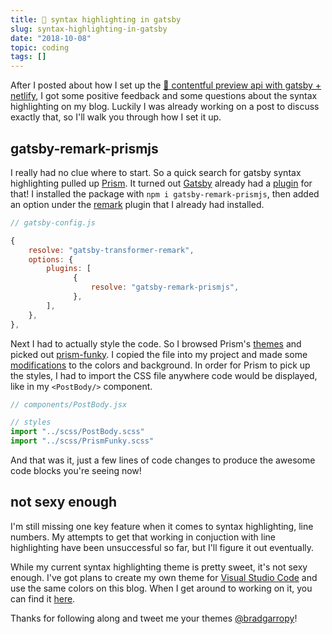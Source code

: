 ```yaml
---
title: 💄 syntax highlighting in gatsby
slug: syntax-highlighting-in-gatsby
date: "2018-10-08"
topic: coding
tags: []
---
```


After I posted about how I set up the [👀 contentful preview api with gatsby + netlify][contentful-preview], I got some positive feedback and some questions about the syntax highlighting on my blog. Luckily I was already working on a post to discuss exactly that, so I'll walk you through how I set it up.

## gatsby-remark-prismjs

I really had no clue where to start. So a quick search for gatsby syntax highlighting pulled up [Prism][prism]. It turned out [Gatsby][gatsby] already had a [plugin][gatsby-remark-prismjs] for that! I installed the package with `npm i gatsby-remark-prismjs`, then added an option under the [remark][gatsby-transformer-remark] plugin that I already had installed.

```javascript {5-11}
// gatsby-config.js

{
    resolve: "gatsby-transformer-remark",
    options: {
        plugins: [
              {
                  resolve: "gatsby-remark-prismjs",
              },
        ],
    },
},
```

Next I had to actually style the code. So I browsed Prism's [themes][prism-themes] and picked out [prism-funky][prism-funky]. I copied the file into my project and made some [modifications][prism-funky-css] to the colors and background. In order for Prism to pick up the styles, I had to import the CSS file anywhere code would be displayed, like in my `<PostBody/>` component.

```javascript {5}
// components/PostBody.jsx

// styles
import "../scss/PostBody.scss"
import "../scss/PrismFunky.scss"
```

And that was it, just a few lines of code changes to produce the awesome code blocks you're seeing now!

## not sexy enough

I'm still missing one key feature when it comes to syntax highlighting, line numbers. My attempts to get that working in conjuction with line highlighting have been unsuccessful so far, but I'll figure it out eventually.

While my current syntax highlighting theme is pretty sweet, it's not sexy enough. I've got plans to create my own theme for [Visual Studio Code][vscode] and use the same colors on this blog. When I get around to working on it, you can find it [here][vscode-theme].

Thanks for following along and tweet me your themes [@bradgarropy][twitter]!

[contentful-preview]: https://bradgarropy.com/contentful-preview-api-with-gatsby-netlify
[prism]: https://prismjs.com/
[gatsby]: https://www.gatsbyjs.org/
[gatsby-remark-prismjs]: https://www.gatsbyjs.org/packages/gatsby-remark-prismjs
[gatsby-transformer-remark]: https://www.gatsbyjs.org/packages/gatsby-transformer-remark
[prism-themes]: https://github.com/PrismJS/prism/tree/master/themes
[prism-funky]: https://github.com/PrismJS/prism/blob/master/themes/prism-funky.css
[prism-funky-css]: https://github.com/bradgarropy/bradgarropy.com/blob/master/src/scss/PrismFunky.scss
[vscode]: https://code.visualstudio.com/
[vscode-theme]: https://github.com/bradgarropy/vscode-theme
[twitter]: https://twitter.com/bradgarropy
